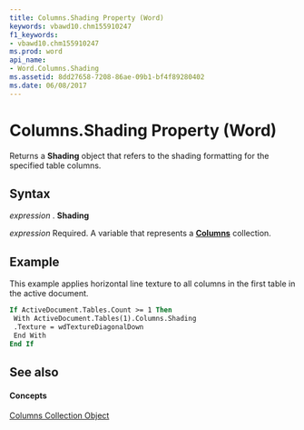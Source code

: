 ```yaml
---
title: Columns.Shading Property (Word)
keywords: vbawd10.chm155910247
f1_keywords:
- vbawd10.chm155910247
ms.prod: word
api_name:
- Word.Columns.Shading
ms.assetid: 8dd27658-7208-86ae-09b1-bf4f89280402
ms.date: 06/08/2017
---
```



# Columns.Shading Property (Word)

Returns a  **Shading** object that refers to the shading formatting for the specified table columns.


## Syntax

 _expression_ . **Shading**

 _expression_ Required. A variable that represents a **[Columns](columns-object-word.md)** collection.


## Example

This example applies horizontal line texture to all columns in the first table in the active document.


```vb
If ActiveDocument.Tables.Count >= 1 Then 
 With ActiveDocument.Tables(1).Columns.Shading 
 .Texture = wdTextureDiagonalDown 
 End With 
End If
```


## See also


#### Concepts


[Columns Collection Object](columns-object-word.md)

